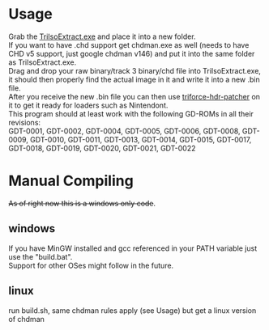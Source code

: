 # Usage
Grab the [TriIsoExtract.exe](bin/TriIsoExtract.exe?raw=true) and place it into a new folder.  
If you want to have .chd support get chdman.exe as well (needs to have CHD v5 support, just google chdman v146) and put it into the same folder as TriIsoExtract.exe.  
Drag and drop your raw binary/track 3 binary/chd file into TriIsoExtract.exe, it should then properly find the actual image in it and write it into a new .bin file.  
After you receive the new .bin file you can then use [triforce-hdr-patcher](https://github.com/FIX94/triforce-header-patcher) on it to get it ready for loaders such as Nintendont.  
This program should at least work with the following GD-ROMs in all their revisions:  
GDT-0001, GDT-0002, GDT-0004, GDT-0005, GDT-0006, GDT-0008, GDT-0009, GDT-0010, GDT-0011, GDT-0013, GDT-0014, GDT-0015, GDT-0017, GDT-0018, GDT-0019, GDT-0020, GDT-0021, GDT-0022


# Manual Compiling
~~As of right now this is a windows only code~~. 

## windows
If you have MinGW installed and gcc referenced in your PATH variable just use the "build.bat".  
Support for other OSes might follow in the future.

## linux
run build.sh, same chdman rules apply (see Usage) but get a linux version of chdman
